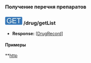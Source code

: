 ### Получение перечня препаратов

### ![GET](../../../../img/get.png) /drug/getList
* **Response:** [[DrugRecord](../../../../types/types.md#com.siams.med.api.DrugRecord)]

#### Примеры
**[http]((examples/getList.md))
